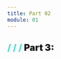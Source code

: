 ```yaml
---
title: Part 02
module: 01
---
```


<h2 style="font-weight: 900;"><span style="color: #53DFD3">/ / /</span> Part 3:</h2>
